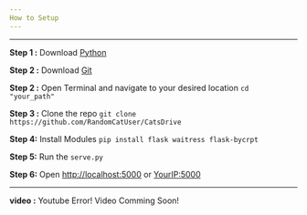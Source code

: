 ```yaml
---
How to Setup
---
```

---

**Step 1 :** Download [Python](https://www.python.org/downloads/)

**Step 2 :** Download [Git](https://git-scm.com/downloads)

**Step 2 :** Open Terminal and navigate to your desired location `cd "your_path"`

**Step 3 :** Clone the repo `git clone https://github.com/RandomCatUser/CatsDrive`

**Step 4:** Install Modules `pip install flask waitress flask-bycrpt`

**Step 5:** Run the `serve.py`

**Step 6:** Open [http://localhost:5000](http://localhost:5000) or [YourIP:5000](http://o)

---

**video :**
     Youtube Error! Video Comming Soon!